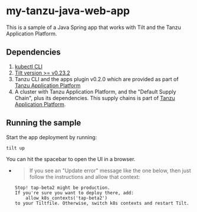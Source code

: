 # my-tanzu-java-web-app

This is a sample of a Java Spring app that works with Tilt and the Tanzu Application Platform.

## Dependencies
1. [kubectl CLI](https://kubernetes.io/docs/tasks/tools/)
1. [Tilt version >= v0.23.2](https://docs.tilt.dev/install.html)
1. Tanzu CLI and the apps plugin v0.2.0 which are provided as part of [Tanzu Application Platform](https://network.tanzu.vmware.com/products/tanzu-application-platform)
1. A cluster with Tanzu Application Platform, and the "Default Supply Chain", plus its dependencies. This supply chains is part of [Tanzu Application Platform](https://network.tanzu.vmware.com/products/tanzu-application-platform).

## Running the sample

Start the app deployment by running:

```
tilt up
```

You can hit the spacebar to open the UI in a browser. 

- > If you see an "Update error" message like the one below, then just follow the instructions and allow that context:
    ```
    Stop! tap-beta2 might be production.
    If you're sure you want to deploy there, add:
        allow_k8s_contexts('tap-beta2')
    to your Tiltfile. Otherwise, switch k8s contexts and restart Tilt.
    ```
